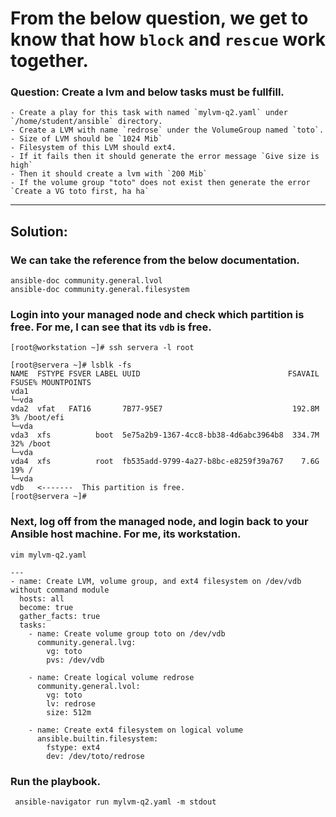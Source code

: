# From the below question, we get to know that how `block` and `rescue` work together.

### Question: Create a lvm and below tasks must be fullfill.

    - Create a play for this task with named `mylvm-q2.yaml` under `/home/student/ansible` directory.
    - Create a LVM with name `redrose` under the VolumeGroup named `toto`.
    - Size of LVM should be `1024 Mib`
    - Filesystem of this LVM should ext4.
	- If it fails then it should generate the error message `Give size is high`
	- Then it should create a lvm with `200 Mib`
	- If the volume group "toto" does not exist then generate the error `Create a VG toto first, ha ha` 
---


## Solution: 
### We can take the reference from the below documentation. 
```
ansible-doc community.general.lvol
ansible-doc community.general.filesystem
```



### Login into your managed node and check which partition is free. For me, I can see that its `vdb` is free.
```
[root@workstation ~]# ssh servera -l root

[root@servera ~]# lsblk -fs
NAME  FSTYPE FSVER LABEL UUID                                 FSAVAIL FSUSE% MOUNTPOINTS
vda1                                                                         
└─vda                                                                        
vda2  vfat   FAT16       7B77-95E7                             192.8M     3% /boot/efi
└─vda                                                                        
vda3  xfs          boot  5e75a2b9-1367-4cc8-bb38-4d6abc3964b8  334.7M    32% /boot
└─vda                                                                        
vda4  xfs          root  fb535add-9799-4a27-b8bc-e8259f39a767    7.6G    19% /
└─vda                                                                        
vdb   <-------  This partition is free.
[root@servera ~]# 
```

### Next, log off from the managed node, and login back to your Ansible host machine. For me, its workstation.



```
vim mylvm-q2.yaml
```
```
---
- name: Create LVM, volume group, and ext4 filesystem on /dev/vdb without command module
  hosts: all
  become: true
  gather_facts: true
  tasks:
    - name: Create volume group toto on /dev/vdb
      community.general.lvg:
        vg: toto
        pvs: /dev/vdb

    - name: Create logical volume redrose
      community.general.lvol:
        vg: toto
        lv: redrose
        size: 512m

    - name: Create ext4 filesystem on logical volume
      ansible.builtin.filesystem:
        fstype: ext4
        dev: /dev/toto/redrose
```


### Run the playbook.
```
 ansible-navigator run mylvm-q2.yaml -m stdout
```
